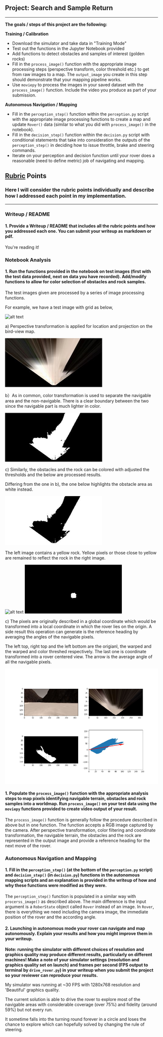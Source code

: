 ## Project: Search and Sample Return

---


**The goals / steps of this project are the following:**  

**Training / Calibration**  

* Download the simulator and take data in "Training Mode"
* Test out the functions in the Jupyter Notebook provided
* Add functions to detect obstacles and samples of interest (golden rocks)
* Fill in the `process_image()` function with the appropriate image processing steps (perspective transform, color threshold etc.) to get from raw images to a map.  The `output_image` you create in this step should demonstrate that your mapping pipeline works.
* Use `moviepy` to process the images in your saved dataset with the `process_image()` function.  Include the video you produce as part of your submission.

**Autonomous Navigation / Mapping**

* Fill in the `perception_step()` function within the `perception.py` script with the appropriate image processing functions to create a map and update `Rover()` data (similar to what you did with `process_image()` in the notebook). 
* Fill in the `decision_step()` function within the `decision.py` script with conditional statements that take into consideration the outputs of the `perception_step()` in deciding how to issue throttle, brake and steering commands. 
* Iterate on your perception and decision function until your rover does a reasonable (need to define metric) job of navigating and mapping.  

[//]: # (Image References)

[image1]: ./misc/rover_image.jpg
[image2]: ./calibration_images/example_grid1.jpg
[image3]: ./calibration_images/example_rock1.jpg 
[image4]: ./output/warped_example.jpg
[image5]: ./output/warped_threshed.jpg
[image6]: ./output/warped_threshed_obstacle.jpg
[image7]: ./output/warped_threshed_rock.jpg
[image8]: ./output/four_compare.jpg


## [Rubric](https://review.udacity.com/#!/rubrics/916/view) Points
### Here I will consider the rubric points individually and describe how I addressed each point in my implementation.  

---
### Writeup / README

#### 1. Provide a Writeup / README that includes all the rubric points and how you addressed each one.  You can submit your writeup as markdown or pdf.  

You're reading it!

### Notebook Analysis
#### 1. Run the functions provided in the notebook on test images (first with the test data provided, next on data you have recorded). Add/modify functions to allow for color selection of obstacles and rock samples.

The test images given are processed by a series of image processing functions.

For example, we have a test image with grid as below,

![alt text][image2]

a) Perspective transformation is applied for location and projection on the bird-view map.

![alt text][image4]

b）As in common, color transformation is used to separate the navigable area and the non-navigable. There is a clear boundary between the two since the navigable part is much lighter in color.

![alt text][image5]

c) Similarly, the obstacles and the rock can be colored with adjusted the thresholds and the below are processed results.

Differing from the one in b), the one below highlights the obstacle area as white instead.

![alt text][image6]

The left image contains a yellow rock. Yellow pixels or those close to yellow are remained to reflect the rock in the right image.

![alt text][image3]
![alt text][image7]

c) The pixels are originally described in a global coordinate which would be transformed into a local coordinate in which the rover lies on the origin. A side result this operation can generate is the reference heading by averaging the angles of the navigable pixels.

The left top, right top and the left bottom are the origianl, the warped and the warped and color threshed respectively. The last one is coordinate transformed into a rover centered view. The arrow is the average angle of all the navigable pixels.

![alt text][image8]

#### 1. Populate the `process_image()` function with the appropriate analysis steps to map pixels identifying navigable terrain, obstacles and rock samples into a worldmap.  Run `process_image()` on your test data using the `moviepy` functions provided to create video output of your result. 

The `process_image()` function is generally follow the procedure described in above but in one function. The function accepts a RGB image captured by the camera. After perspective transformation, color filtering and coordinate transformation, the navigable terrain, the obstacles and the rock are represented in the output image and provide a reference heading for the next move of the rover.

### Autonomous Navigation and Mapping

#### 1. Fill in the `perception_step()` (at the bottom of the `perception.py` script) and `decision_step()` (in `decision.py`) functions in the autonomous mapping scripts and an explanation is provided in the writeup of how and why these functions were modified as they were.

The `perception_step()` function is populated in a similar way with `procerss_image()` as described above. The main difference is the input argument is a `RoberState` object called `Rover` instead of an image. In `Rover`, there is everything we need including the camera image, the immediate position of the rover and the according angle.

#### 2. Launching in autonomous mode your rover can navigate and map autonomously.  Explain your results and how you might improve them in your writeup.  

**Note: running the simulator with different choices of resolution and graphics quality may produce different results, particularly on different machines!  Make a note of your simulator settings (resolution and graphics quality set on launch) and frames per second (FPS output to terminal by `drive_rover.py`) in your writeup when you submit the project so your reviewer can reproduce your results.**

My simulator was running at ~30 FPS with 1280x768 resolution and 'Beautiful' graphics quality.

The current solution is able to drive the rover to explore most of the navigable areas with considerable coverage (over 75%) and fidelity (around 59%) but not every run.

It sometime falls into the turning round forever in a circle and loses the chance to explore which can hopefully solved by changing the rule of steering.
